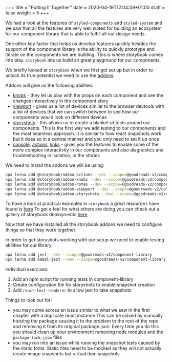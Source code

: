 +++
title = "Putting It Together"
date = 2020-04-19T12:04:09+01:00
draft = false
weight = 5
+++

We had a look at the features of `styled-components` and `styled-system` and we saw that all the features are very well
suited for building an ecosystem for our component library that is able to fulfill all our design needs.

One other key factor that helps us develop features quickly besides the support of the component library is the ability
to quickly prototype and iterate on the components we are building. This is where storybook comes into play. `storybook`
lets us build an great playground for our components.

We briefly looked at `storybook` when we first got set up but in order to unlock its true potential we need to use the
[addons](https://storybook.js.org/addons/https://storybook.js.org/addons/).

Addons will give us the following abilities:
- [knobs](https://github.com/storybookjs/storybook/tree/master/addons/knobs) - they let us play with the props on each component and see the changes interactively in the component story
- [viewport](https://github.com/storybookjs/storybook/tree/master/addons/viewport) - gives us a list of devices similar to the browser devtools with a list of devices that we can switch
  between to see how our components would look on different devices
- [storyshots](https://github.com/storybookjs/storybook/tree/master/addons/storyshots) - this allows us to create a blanket of tests around our components. This is the first way we add testing
  to our components and the most seamless approach. It is similar to how react snapshots work but it does so in a
  central manner and you only need to set it up once
- [console](https://github.com/storybookjs/storybook-addon-console), [actions](https://github.com/storybookjs/storybook/tree/master/addons/actions), [links](https://github.com/storybookjs/storybook/tree/master/addons/links) - gives you the features to enable some of the more complex interactivity in our components
  and also diagnostics and troubleshooting in isolation, in the stories

We need to install the addons we will be using:

```bash
npx lerna add @storybook/addon-actions --dev --scope=@goodreads-v2/component-library
npx lerna add @storybook/addon-knobs --dev --scope=@goodreads-v2/component-library
npx lerna add @storybook/addon-notes --dev --scope=@goodreads-v2/component-library
npx lerna add @storybook/addon-viewport --dev --scope=@goodreads-v2/component-library
npx lerna add @storybook/addon-storyshots --dev --scope=@goodreads-v2/component-library
```

To have a look at practical examples in `storybook` a great resource I have found is [here](https://storybooks-official.netlify.app/)
To get a feel for what others are doing you can check out a gallery of storybook deployments [here](https://storybook.js.org/docs/examples/)

Now that we have installed all the storybook addons we need to configure things so that they work together.

In order to get storyshots working with our setup we need to enable testing abilities for our library.

```bash
npx lerna add jest --dev --scope=@goodreads-v2/component-library
npx lerna add babel-jest --dev --scope=@goodreads-v2/component-library
```

Individual exercises:
1) Add an npm script for running tests in component-library
2) Create configuration file for storyshots to enable snapshot creation
3) Add `react-test-renderer` to allow jest to take snapshots

Things to look out for:
- you may come across an issue similar to what we saw in the first chapter with a duplicate react instance
  This can be solved by manually hoisting the package causing it to the problem to the root of the repo and removing it
  from its original package.json. Every time you do this you should clean up your environment removing node modules and
  the `package-lock.json` files
- you may run into an issue while running the snapshot tests caused by the static fonts. Static files need to be mocked
  as they will not actually create image snapshots but virtual dom snapshots
